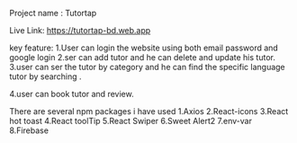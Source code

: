
Project name : Tutortap 

Live Link: https://tutortap-bd.web.app

key feature:
1.User can login the website using both email password and google login
2.ser can add tutor and he can delete and update his tutor.
3.user can ser the tutor by category and he can find the specific language tutor by searching  .

4.user can book tutor and review.


There are several npm packages i have used
1.Axios
2.React-icons
3.React hot toast
4.React toolTip
5.React Swiper
6.Sweet Alert2
7.env-var
8.Firebase

